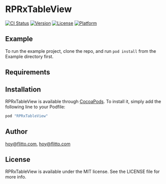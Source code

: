 # RPRxTableView

[![CI Status](http://img.shields.io/travis/hoy@flitto.com/RPRxTableView.svg?style=flat)](https://travis-ci.org/hoy@flitto.com/RPRxTableView)
[![Version](https://img.shields.io/cocoapods/v/RPRxTableView.svg?style=flat)](http://cocoapods.org/pods/RPRxTableView)
[![License](https://img.shields.io/cocoapods/l/RPRxTableView.svg?style=flat)](http://cocoapods.org/pods/RPRxTableView)
[![Platform](https://img.shields.io/cocoapods/p/RPRxTableView.svg?style=flat)](http://cocoapods.org/pods/RPRxTableView)

## Example

To run the example project, clone the repo, and run `pod install` from the Example directory first.

## Requirements

## Installation

RPRxTableView is available through [CocoaPods](http://cocoapods.org). To install
it, simply add the following line to your Podfile:

```ruby
pod "RPRxTableView"
```

## Author

hoy@flitto.com, hoy@flitto.com

## License

RPRxTableView is available under the MIT license. See the LICENSE file for more info.
